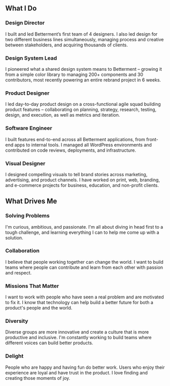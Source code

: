 ## What I Do

### Design Director

I built and led Betterment’s first team of 4 designers. I also led design for two different business lines simultaneously, managing process and creative between stakeholders, and acquiring thousands of clients.

### Design System Lead

I pioneered what a shared design system means to Betterment – growing it from a simple color library to managing 200+ components and 30 contributors, most recently powering an entire rebrand project in 6 weeks.

### Product Designer

I led day-to-day product design on a cross-functional agile squad building product features – collaborating on planning, strategy, research, testing, design, and execution, as well as metrics and iteration.

### Software Engineer

I built features end-to-end across all Betterment applications, from front- end apps to internal tools. I managed all WordPress environments and contributed on code reviews, deployments, and infrastructure.

### Visual Designer

I designed compelling visuals to tell brand stories across marketing, advertising, and product channels. I have worked on print, web, branding, and e-commerce projects for business, education, and non-profit clients.

## What Drives Me
### Solving Problems

I'm curious, ambitious, and passionate. I'm all about diving in head first to a tough challenge, and learning everything I can to help me come up with a solution.

### Collaboration

I believe that people working together can change the world. I want to build teams where people can contribute and learn from each other with passion and respect.

### Missions That Matter

I want to work with people who have seen a real problem and are motivated to fix it. I know that technology can help build a better future for both a product's people and the world.

### Diversity

Diverse groups are more innovative and create a culture that is more productive and inclusive. I'm constantly working to build teams where different voices can build better products.

### Delight

People who are happy and having fun do better work. Users who enjoy their experience are loyal and have trust in the product. I love finding and creating those moments of joy.